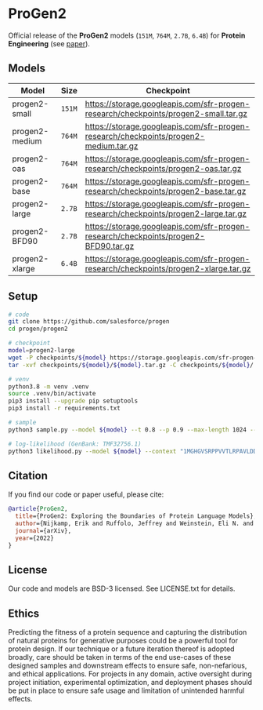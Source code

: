# ProGen2
Official release of the **ProGen2** models (`151M`, `764M`, `2.7B`, `6.4B`) for **Protein Engineering** (see <a href="https://arxiv.org/abs/2206.13517">paper</a>).

## Models

| Model | Size | Checkpoint |
| ------ | ------ | ---------- |
| progen2-small	   | `151M` | https://storage.googleapis.com/sfr-progen-research/checkpoints/progen2-small.tar.gz |
| progen2-medium   | `764M` | https://storage.googleapis.com/sfr-progen-research/checkpoints/progen2-medium.tar.gz |
| progen2-oas	     | `764M` | https://storage.googleapis.com/sfr-progen-research/checkpoints/progen2-oas.tar.gz |
| progen2-base     | `764M` | https://storage.googleapis.com/sfr-progen-research/checkpoints/progen2-base.tar.gz |
| progen2-large    | `2.7B` |  https://storage.googleapis.com/sfr-progen-research/checkpoints/progen2-large.tar.gz |
| progen2-BFD90    | `2.7B` | https://storage.googleapis.com/sfr-progen-research/checkpoints/progen2-BFD90.tar.gz |
| progen2-xlarge   | `6.4B` | https://storage.googleapis.com/sfr-progen-research/checkpoints/progen2-xlarge.tar.gz |

## Setup
```sh
# code
git clone https://github.com/salesforce/progen
cd progen/progen2

# checkpoint
model=progen2-large
wget -P checkpoints/${model} https://storage.googleapis.com/sfr-progen-research/checkpoints/${model}.tar.gz
tar -xvf checkpoints/${model}/${model}.tar.gz -C checkpoints/${model}/

# venv
python3.8 -m venv .venv
source .venv/bin/activate
pip3 install --upgrade pip setuptools
pip3 install -r requirements.txt

# sample
python3 sample.py --model ${model} --t 0.8 --p 0.9 --max-length 1024 --num-samples 2 --context "1"

# log-likelihood (GenBank: TMF32756.1)
python3 likelihood.py --model ${model} --context "1MGHGVSRPPVVTLRPAVLDDCPVLWRWRNDPETRQASVDEREIPVDTHTRWFEETLKRFDRKLFIVSADGVDAGMVRLDIQDRDAAVSVNIAPEWRGRGVGPRALGCLSREAFGPLALLRMSAVVKRENAASRIAFERAGFTVVDTGGPLLHSSKARLHVVAAIQARMGSTRLPGKVLVSIAGRPTIQRIAERLAVCQELDAVAVSTSVENRDDAIADLAAHLGLVCVRGSETDLIERLGRTAARTGADALVRITADCPLVDPALVDRVVGVWRRSAGRLEYVSNVFPPTFPDGLDVEVLSRTVLERLDREVSDPFFRESLTAYVREHPAAFEIANVEHPEDLSRLRWTMDYPEDLAFVEAVYRRLGNQGEIFGMDDLLRLLEWSPELRDLNRCREDVTVERGIRGTGYHAALRARGQAP2"
```

## Citation
If you find our code or paper useful, please cite:
```bibtex
@article{ProGen2,
  title={ProGen2: Exploring the Boundaries of Protein Language Models},
  author={Nijkamp, Erik and Ruffolo, Jeffrey and Weinstein, Eli N. and Naik, Nikhil and Madani, Ali},
  journal={arXiv},
  year={2022}
}
```

## License
Our code and models are BSD-3 licensed. See LICENSE.txt for details.

## Ethics
Predicting the fitness of a protein sequence and capturing the distribution of natural proteins for generative purposes could be a powerful tool for protein design. If our technique or a future iteration thereof is adopted broadly, care should be taken in terms of the end use-cases of these designed samples and downstream effects to ensure safe, non-nefarious, and ethical applications. For projects in any domain, active oversight during project initiation, experimental optimization, and deployment phases should be put in place to ensure safe usage and limitation of unintended harmful effects.
